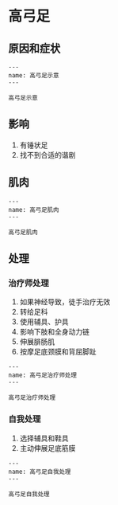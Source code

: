 # 高弓足

## 原因和症状

```{figure} /_static/img/2022-02-02-21-16-18.png
---
name: 高弓足示意
---

高弓足示意
```

## 影响

1. 有锤状足
2. 找不到合适的谐剧

## 肌肉

```{figure} /_static/img/2022-02-02-21-17-32.png
---
name: 高弓足肌肉
---

高弓足肌肉
```

## 处理

### 治疗师处理

1. 如果神经导致，徒手治疗无效
2. 转给足科
3. 使用辅具、护具
4. 影响下肢和全身动力链
5. 伸展腓肠肌
6. 按摩足底颈膜和背屈脚趾

```{figure} /_static/img/2022-02-02-21-19-28.png
---
name: 高弓足治疗师处理
---

高弓足治疗师处理
```

### 自我处理

1. 选择辅具和鞋具
2. 主动伸展足底筋膜

```{figure} /_static/img/2022-02-02-21-20-22.png
---
name: 高弓足自我处理
---

高弓足自我处理
```
